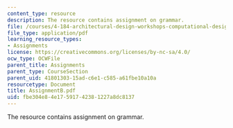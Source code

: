 ```yaml
---
content_type: resource
description: The resource contains assignment on grammar.
file: /courses/4-184-architectural-design-workshops-computational-design-for-housing-spring-2002/fbe304e84e17591742381227a8dc8137_AssignmentB.pdf
file_type: application/pdf
learning_resource_types:
- Assignments
license: https://creativecommons.org/licenses/by-nc-sa/4.0/
ocw_type: OCWFile
parent_title: Assignments
parent_type: CourseSection
parent_uid: 41801303-15ad-c6e1-c585-a61fbe10a10a
resourcetype: Document
title: AssignmentB.pdf
uid: fbe304e8-4e17-5917-4238-1227a8dc8137
---
```

The resource contains assignment on grammar.